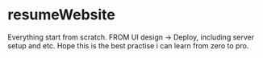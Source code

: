 # resumeWebsite
Everything start from scratch. FROM UI design -> Deploy, including server setup and etc. 
Hope this is the best practise i can learn from zero to pro. 
